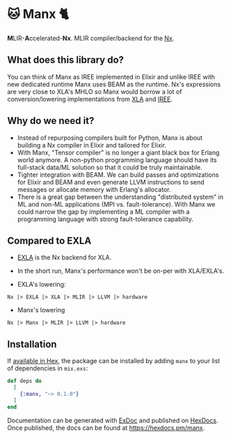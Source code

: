 # 🐱 Manx 🐈

**M**LIR-**A**ccelerated-**Nx**. MLIR compiler/backend for the [Nx](https://github.com/elixir-nx/nx/tree/main/nx#readme).

## What does this library do?

You can think of Manx as IREE implemented in Elixir and unlike IREE with new dedicated runtime Manx uses BEAM as the runtime. Nx's expressions are very close to XLA's MHLO so Manx would borrow a lot of conversion/lowering implementations from [XLA](https://github.com/openxla/xla) and [IREE](https://github.com/iree-org/iree).

## Why do we need it?

- Instead of repurposing compilers built for Python, Manx is about building a Nx compiler in Elixir and tailored for Elixir.
- With Manx, "Tensor compiler" is no longer a giant black box for Erlang world anymore. A non-python programming language should have its full-stack data/ML solution so that it could be truly maintainable.
- Tighter integration with BEAM. We can build passes and optimizations for Elixir and BEAM and even generate LLVM instructions to send messages or allocate memory with Erlang's allocator.
- There is a great gap between the understanding "distributed system" in ML and non-ML applications (MPI vs. fault-tolerance). With Manx we could narrow the gap by implementing a ML compiler with a programming language with strong fault-tolerance capability.

## Compared to EXLA

- [EXLA](https://github.com/elixir-nx/nx/tree/main/exla) is the Nx backend for XLA.
- In the short run, Manx's performance won't be on-per with XLA/EXLA's.

- EXLA's lowering:

```
Nx |> EXLA |> XLA |> MLIR |> LLVM |> hardware
```

- Manx's lowering

```
Nx |> Manx |> MLIR |> LLVM |> hardware
```

## Installation

If [available in Hex](https://hex.pm/docs/publish), the package can be installed
by adding `manx` to your list of dependencies in `mix.exs`:

```elixir
def deps do
  [
    {:manx, "~> 0.1.0"}
  ]
end
```

Documentation can be generated with [ExDoc](https://github.com/elixir-lang/ex_doc)
and published on [HexDocs](https://hexdocs.pm). Once published, the docs can
be found at <https://hexdocs.pm/manx>.
